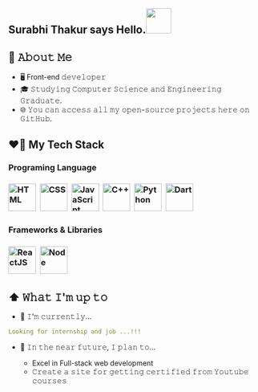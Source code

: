 

<!--
**surabhi-99/surabhi-99** is a ✨ _special_ ✨ repository because its `README.md` (this file) appears on your GitHub profile.
-->


<h2>Surabhi Thakur says Hello.<img src="https://media4.giphy.com/media/kBZ212yGzFaxgkSIKW/giphy.gif" width="50"></h2>

## :book: 𝙰𝚋𝚘𝚞𝚝 𝙼𝚎

- 🖥 Front-end 𝚍𝚎𝚟𝚎𝚕𝚘𝚙𝚎𝚛
- 🎓 𝚂𝚝𝚞𝚍𝚢𝚒𝚗𝚐 𝙲𝚘𝚖𝚙𝚞𝚝𝚎𝚛 𝚂𝚌𝚒𝚎𝚗𝚌𝚎 𝚊𝚗𝚍 𝙴𝚗𝚐𝚒𝚗𝚎𝚎𝚛𝚒𝚗𝚐 𝙶𝚛𝚊𝚍𝚞𝚊𝚝𝚎.
- 🌐 𝚈𝚘𝚞 𝚌𝚊𝚗 𝚊𝚌𝚌𝚎𝚜𝚜 𝚊𝚕𝚕 𝚖𝚢 𝚘𝚙𝚎𝚗-𝚜𝚘𝚞𝚛𝚌𝚎 𝚙𝚛𝚘𝚓𝚎𝚌𝚝𝚜 𝚑𝚎𝚛𝚎 𝚘𝚗 𝙶𝚒𝚝𝙷𝚞𝚋.

## :heart_on_fire: My Tech Stack


<div align="left">
<h3>Programing Language<h3>
<img width="55" src="https://cdn.svgporn.com/logos/html-5.svg"  alt="HTML" title="HTML"/>&nbsp;
<img width="55" src="https://cdn.svgporn.com/logos/css-3.svg" alt="CSS" title="CSS"/>&nbsp;
<img width="55" src="https://cdn.svgporn.com/logos/javascript.svg" alt="JavaScript" title="JavaScript"/>&nbsp;
<img width="55" src="https://cdn.svgporn.com/logos/c-plusplus.svg" alt="C++" title="c++"/>&nbsp;
<img width="55" src="https://cdn.svgporn.com/logos/python.svg" alt="Python" title="Python"/>&nbsp;
<img width="55" src="https://cdn.svgporn.com/logos/dart.svg" alt="Dart" title="Dart"/>&nbsp;
</div>

<div align="left">
<h3>Frameworks & Libraries<h3>
<!-- <img width="55" src="https://www.vectorlogo.zone/logos/mongodb/mongodb-icon.svg" alt="MongoDB" title="MongoDB"/>&nbsp; -->
<img width="55" src="https://cdn.svgporn.com/logos/react.svg" alt="ReactJS" title="ReactJS"/>&nbsp;
<img width="55" src="https://cdn.svgporn.com/logos/nodejs-icon.svg" alt="Node" title="Node"/>

</div>


## ⬆ 𝚆𝚑𝚊𝚝 𝙸'𝚖 𝚞𝚙 𝚝𝚘

- 🔨 𝙸'𝚖 𝚌𝚞𝚛𝚛𝚎𝚗𝚝𝚕𝚢...

```yaml
𝙻𝚘𝚘𝚔𝚒𝚗𝚐 𝚏𝚘𝚛 internship and 𝚓𝚘𝚋 ...!!!
```

- 🎯 𝙸𝚗 𝚝𝚑𝚎 𝚗𝚎𝚊𝚛 𝚏𝚞𝚝𝚞𝚛𝚎, 𝙸 𝚙𝚕𝚊𝚗 𝚝𝚘...

  - Excel in Full-stack web development
  - 𝙲𝚛𝚎𝚊𝚝𝚎 𝚊 𝚜𝚒𝚝𝚎 𝚏𝚘𝚛 𝚐𝚎𝚝𝚝𝚒𝚗𝚐 𝚌𝚎𝚛𝚝𝚒𝚏𝚒𝚎𝚍 𝚏𝚛𝚘𝚖 𝚈𝚘𝚞𝚝𝚞𝚋𝚎 𝚌𝚘𝚞𝚛𝚜𝚎𝚜

  <!--
- 🤞 𝙾𝚗𝚎 𝚍𝚊𝚢 𝙸 𝚑𝚘𝚙𝚎 𝚝𝚘...
  - 𝙶𝚘 𝚘𝚗 𝚊𝚗 𝚊𝚍𝚟𝚎𝚗𝚝𝚞𝚛𝚎!
  - 𝙶𝚎𝚝 𝚊𝚗 𝚊𝚖𝚊𝚣𝚒𝚗𝚐 𝚓𝚘𝚋 (𝚒𝚏 𝚢𝚘𝚞 𝚑𝚊𝚟𝚎 𝚝𝚑𝚒𝚜 𝚙𝚘𝚠𝚎𝚛, 𝚙𝚕𝚎𝚊𝚜𝚎 𝚑𝚒𝚛𝚎 𝚖𝚎)
 
  

## 📫 𝙷𝚘𝚠 𝚝𝚘 𝚛𝚎𝚊𝚌𝚑 𝚖𝚎

𝚈𝚘𝚞 𝚌𝚊𝚗 𝚛𝚎𝚊𝚌𝚑 𝚖𝚎 𝚊𝚝 𝚝𝚑𝚎 𝚎𝚖𝚊𝚒𝚕 𝚒𝚗 𝚖𝚢 𝚐𝚒𝚝𝚑𝚞𝚋 𝚙𝚛𝚘𝚏𝚒𝚕𝚎. 𝙵𝚘𝚕𝚕𝚘𝚠 𝚖𝚢 𝚜𝚘𝚌𝚒𝚊𝚕𝚜!
  

  [<img src="https://github.com/l-fifa-l/l-fifa-l/blob/main/icons/socials/facebook.png" height="40em" align="center" alt="Follow on Facebook" title="Follow on Facebook"/>]
  (https://www.facebook.com/)
  [<img src="https://github.com/l-fifa-l/l-fifa-l/blob/main/icons/socials/linkedin-circled.png" height="40em" align="center" alt="Follow on LinkedIn" title="Follow"/>]
  (https://linkedin.com/in/)
  [<img src="https://github.com/l-fifa-l/l-fifa-l/blob/main/icons/socials/twitter.png" height="40em" align="center" alt="Follow on Twitter" title="Follow on Twitter"/>]
  (https://twitter.com/)
  [<img src="https://github.com/l-fifa-l/l-fifa-l/blob/main/icons/socials/instagram.png" height="40em" align="center" alt="Follow on Instagram" title="Follow on Instagram"/>]
  (https://instagram.com/)

-->
